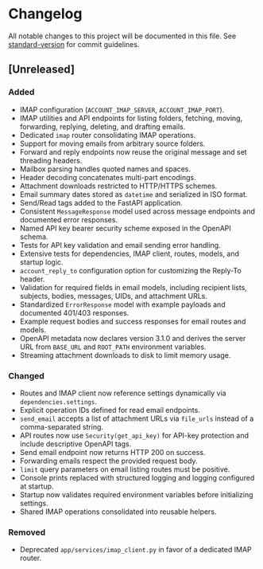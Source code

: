# Changelog

All notable changes to this project will be documented in this file.
See [standard-version](https://github.com/conventional-changelog/standard-version) for commit guidelines.

## [Unreleased]
### Added
- IMAP configuration (`ACCOUNT_IMAP_SERVER`, `ACCOUNT_IMAP_PORT`).
- IMAP utilities and API endpoints for listing folders, fetching, moving, forwarding, replying, deleting, and drafting emails.
- Dedicated `imap` router consolidating IMAP operations.
- Support for moving emails from arbitrary source folders.
- Forward and reply endpoints now reuse the original message and set threading headers.
- Mailbox parsing handles quoted names and spaces.
- Header decoding concatenates multi-part encodings.
- Attachment downloads restricted to HTTP/HTTPS schemes.
- Email summary dates stored as `datetime` and serialized in ISO format.
- Send/Read tags added to the FastAPI application.
- Consistent `MessageResponse` model used across message endpoints and documented error responses.
- Named API key bearer security scheme exposed in the OpenAPI schema.
- Tests for API key validation and email sending error handling.
- Extensive tests for dependencies, IMAP client, routes, models, and startup logic.
- `account_reply_to` configuration option for customizing the Reply-To header.
- Validation for required fields in email models, including recipient lists, subjects, bodies, messages, UIDs, and attachment URLs.
- Standardized `ErrorResponse` model with example payloads and documented 401/403 responses.
- Example request bodies and success responses for email routes and models.
- OpenAPI metadata now declares version 3.1.0 and derives the server URL from `BASE_URL` and `ROOT_PATH` environment variables.
 - Streaming attachment downloads to disk to limit memory usage.

### Changed
- Routes and IMAP client now reference settings dynamically via `dependencies.settings`.
- Explicit operation IDs defined for read email endpoints.
- `send_email` accepts a list of attachment URLs via `file_urls` instead of a comma-separated string.
- API routes now use `Security(get_api_key)` for API-key protection and include descriptive OpenAPI tags.
- Send email endpoint now returns HTTP 200 on success.
- Forwarding emails respect the provided request body.
- `limit` query parameters on email listing routes must be positive.
- Console prints replaced with structured logging and logging configured at startup.
- Startup now validates required environment variables before initializing settings.
- Shared IMAP operations consolidated into reusable helpers.

### Removed
- Deprecated `app/services/imap_client.py` in favor of a dedicated IMAP router.
